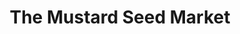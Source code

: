 ---
title: "The Mustard Seed Market"
url: /blowing-rock/the-mustard-seed-market/
shop: garden centre
---
